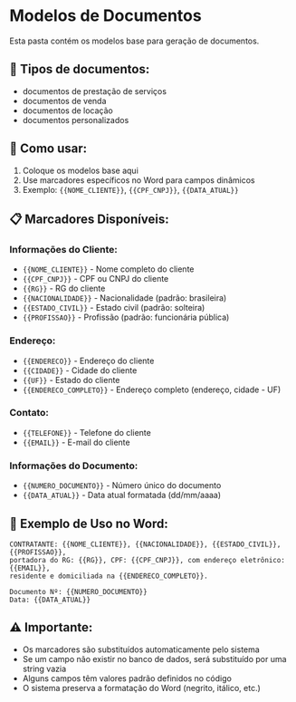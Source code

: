 # Modelos de Documentos

Esta pasta contém os modelos base para geração de documentos.

## 📄 Tipos de documentos:

- documentos de prestação de serviços
- documentos de venda
- documentos de locação
- documentos personalizados

## 🔧 Como usar:

1. Coloque os modelos base aqui
2. Use marcadores específicos no Word para campos dinâmicos
3. Exemplo: `{{NOME_CLIENTE}}`, `{{CPF_CNPJ}}`, `{{DATA_ATUAL}}`

## 📋 Marcadores Disponíveis:

### Informações do Cliente:
- `{{NOME_CLIENTE}}` - Nome completo do cliente
- `{{CPF_CNPJ}}` - CPF ou CNPJ do cliente
- `{{RG}}` - RG do cliente
- `{{NACIONALIDADE}}` - Nacionalidade (padrão: brasileira)
- `{{ESTADO_CIVIL}}` - Estado civil (padrão: solteira)
- `{{PROFISSAO}}` - Profissão (padrão: funcionária pública)

### Endereço:
- `{{ENDERECO}}` - Endereço do cliente
- `{{CIDADE}}` - Cidade do cliente
- `{{UF}}` - Estado do cliente
- `{{ENDERECO_COMPLETO}}` - Endereço completo (endereço, cidade - UF)

### Contato:
- `{{TELEFONE}}` - Telefone do cliente
- `{{EMAIL}}` - E-mail do cliente

### Informações do Documento:
- `{{NUMERO_DOCUMENTO}}` - Número único do documento
- `{{DATA_ATUAL}}` - Data atual formatada (dd/mm/aaaa)

## 📝 Exemplo de Uso no Word:

```
CONTRATANTE: {{NOME_CLIENTE}}, {{NACIONALIDADE}}, {{ESTADO_CIVIL}}, {{PROFISSAO}}, 
portadora do RG: {{RG}}, CPF: {{CPF_CNPJ}}, com endereço eletrônico: {{EMAIL}}, 
residente e domiciliada na {{ENDERECO_COMPLETO}}.

Documento Nº: {{NUMERO_DOCUMENTO}}
Data: {{DATA_ATUAL}}
```

## ⚠️ Importante:

- Os marcadores são substituídos automaticamente pelo sistema
- Se um campo não existir no banco de dados, será substituído por uma string vazia
- Alguns campos têm valores padrão definidos no código
- O sistema preserva a formatação do Word (negrito, itálico, etc.) 